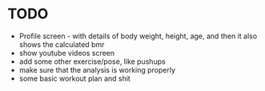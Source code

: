 # TODO
- Profile screen - with details of body weight, height, age, and then it also shows the calculated bmr
- show youtube videos screen
- add some other exercise/pose, like pushups
- make sure that the analysis is working properly
- some basic workout plan and shit